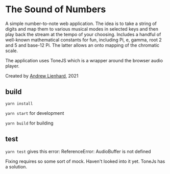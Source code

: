 # The Sound of Numbers
A simple number-to-note web application. The idea is to take a string of digits and map them to various musical modes in selected keys and then play back the stream at the tempo of your choosing. Includes a handful of well-known mathematical constants for fun, including Pi, e, gamma, root 2 and 5 and base-12 Pi. The latter allows an onto mapping of the chromatic scale.

The application uses ToneJS which is a wrapper around the browser audio player.

Created by [Andrew Lienhard](http://andrewlienhard.io), 2021


## build
`yarn install`

`yarn start` for development

`yarn build` for building

## test

`yarn test` gives this error: ReferenceError: AudioBuffer is not defined

Fixing requires so some sort of mock. Haven't looked into it yet. ToneJs has a solution.

